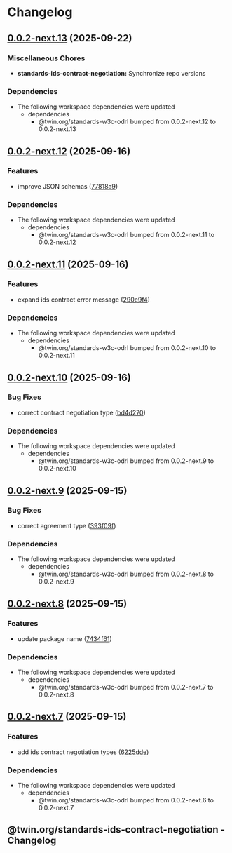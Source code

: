 # Changelog

## [0.0.2-next.13](https://github.com/twinfoundation/standards/compare/standards-ids-contract-negotiation-v0.0.2-next.12...standards-ids-contract-negotiation-v0.0.2-next.13) (2025-09-22)


### Miscellaneous Chores

* **standards-ids-contract-negotiation:** Synchronize repo versions


### Dependencies

* The following workspace dependencies were updated
  * dependencies
    * @twin.org/standards-w3c-odrl bumped from 0.0.2-next.12 to 0.0.2-next.13

## [0.0.2-next.12](https://github.com/twinfoundation/standards/compare/standards-ids-contract-negotiation-v0.0.2-next.11...standards-ids-contract-negotiation-v0.0.2-next.12) (2025-09-16)


### Features

* improve JSON schemas ([77818a9](https://github.com/twinfoundation/standards/commit/77818a9a33c05904198f745b9fd3eede4fc21000))


### Dependencies

* The following workspace dependencies were updated
  * dependencies
    * @twin.org/standards-w3c-odrl bumped from 0.0.2-next.11 to 0.0.2-next.12

## [0.0.2-next.11](https://github.com/twinfoundation/standards/compare/standards-ids-contract-negotiation-v0.0.2-next.10...standards-ids-contract-negotiation-v0.0.2-next.11) (2025-09-16)


### Features

* expand ids contract error message ([290e9f4](https://github.com/twinfoundation/standards/commit/290e9f48ce7ada345a6da27dc5605111f38903e7))


### Dependencies

* The following workspace dependencies were updated
  * dependencies
    * @twin.org/standards-w3c-odrl bumped from 0.0.2-next.10 to 0.0.2-next.11

## [0.0.2-next.10](https://github.com/twinfoundation/standards/compare/standards-ids-contract-negotiation-v0.0.2-next.9...standards-ids-contract-negotiation-v0.0.2-next.10) (2025-09-16)


### Bug Fixes

* correct contract negotiation type ([bd4d270](https://github.com/twinfoundation/standards/commit/bd4d270de2f6eea90d2a8495311a249f896585a2))


### Dependencies

* The following workspace dependencies were updated
  * dependencies
    * @twin.org/standards-w3c-odrl bumped from 0.0.2-next.9 to 0.0.2-next.10

## [0.0.2-next.9](https://github.com/twinfoundation/standards/compare/standards-ids-contract-negotiation-v0.0.2-next.8...standards-ids-contract-negotiation-v0.0.2-next.9) (2025-09-15)


### Bug Fixes

* correct agreement type ([393f09f](https://github.com/twinfoundation/standards/commit/393f09f3855b7a2f8b1e623db46ce62a583bd2e2))


### Dependencies

* The following workspace dependencies were updated
  * dependencies
    * @twin.org/standards-w3c-odrl bumped from 0.0.2-next.8 to 0.0.2-next.9

## [0.0.2-next.8](https://github.com/twinfoundation/standards/compare/standards-ids-contract-negotiation-v0.0.2-next.7...standards-ids-contract-negotiation-v0.0.2-next.8) (2025-09-15)


### Features

* update package name ([7434f61](https://github.com/twinfoundation/standards/commit/7434f618a11b0116f5421fe1889a9d7a961dd10f))


### Dependencies

* The following workspace dependencies were updated
  * dependencies
    * @twin.org/standards-w3c-odrl bumped from 0.0.2-next.7 to 0.0.2-next.8

## [0.0.2-next.7](https://github.com/twinfoundation/standards/compare/standards-ids-contract-negotiation-v0.0.2-next.6...standards-ids-contract-negotiation-v0.0.2-next.7) (2025-09-15)


### Features

* add ids contract negotiation types ([6225dde](https://github.com/twinfoundation/standards/commit/6225ddec9e845e3782e2944f30c771911855f165))


### Dependencies

* The following workspace dependencies were updated
  * dependencies
    * @twin.org/standards-w3c-odrl bumped from 0.0.2-next.6 to 0.0.2-next.7

## @twin.org/standards-ids-contract-negotiation - Changelog
